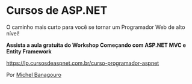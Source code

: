 # Cursos de ASP.NET

O caminho mais curto para você se tornar um Programador Web de alto nível!

**Assista a aula gratuita do Workshop Começando com ASP.NET MVC e Entity Framework**

<https://lp.cursosdeaspnet.com.br/curso-programador-aspnet>

Por [Michel Banagouro](https://www.linkedin.com/in/mbanagouro)
